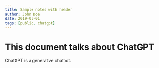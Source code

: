```yaml
---
title: Sample notes with header
author: John Doe
date: 2019-01-01
tags: [public, chatgpt]
---
```


# This document talks about ChatGPT

ChatGPT is a generative chatbot.
